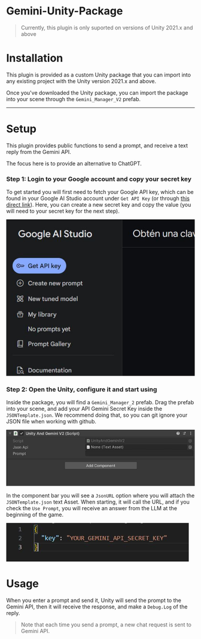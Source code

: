 # Gemini-Unity-Package
> Currently, this plugin is only suported on versions of Unity 2021.x and above

# Installation

This plugin is provided as a custom Unity package that you can import into any existing project with the Unity version 2021.x and above.

Once you've downloaded the Unity package, you can import the package into your scene through the `Gemini_Manager_V2` prefab. 

---

# Setup

This plugin provides public functions to send a prompt, and receive a text reply from the Gemini API.

The focus here is to provide an alternative to ChatGPT.


### Step 1: Login to your Google account and copy your secret key
To get started you will first need to fetch your Google API key, which can be found in your Google AI Studio account under `Get API Key` (or through [this direct link](https://aistudio.google.com/app/apikey)). Here, you can create a new secret key and copy the value (you will need to your secret key for the next step).

![](/Images/ScreenShot4.JPG)

### Step 2: Open the Unity, configure it and start using
Inside the package, you will find a `Gemini_Manager_2` prefab. Drag the prefab into your scene, and add your API Gemini Secret Key inside the `JSONTemplate.json`. We recommend doing that, so you can git ignore your JSON file when working with github. 

![](/Images/ScreenShot7.JPG)

In the component bar you will see a `JsonURL` option where you will attach the `JSONTemplate.json` text Asset. When starting, it will call the URL, and if you check the `Use Prompt`, you will receive an answer from the LLM at the beginning of the game.

![](/Images/ScreenShot8.JPG)


# Usage
When you enter a prompt and send it, Unity will send the prompt to the Gemini API, then it will receive the response, and make a `Debug.Log` of the reply.

> Note that each time you send a prompt, a new chat request is sent to Gemini API. 

